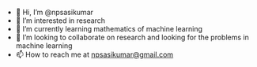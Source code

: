 - 👋 Hi, I’m @npsasikumar
- 👀 I’m interested in research
- 🌱 I’m currently learning mathematics of machine learning
- 💞️ I’m looking to collaborate on research and looking for the problems in machine learning
- 📫 How to reach me at npsasikumar@gmail.com

<!---
npsasikumar/npsasikumar is a ✨ special ✨ repository because its `README.md` (this file) appears on your GitHub profile.
You can click the Preview link to take a look at your changes.
--->

